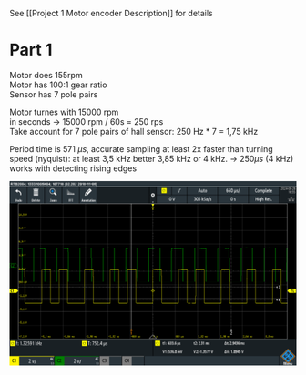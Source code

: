 See [[Project 1 Motor encoder Description]] for details

# Part 1 
Motor does 155rpm  
Motor has 100:1 gear ratio  
Sensor has 7 pole pairs

Motor turnes with 15000 rpm  
in seconds -> 15000 rpm / 60s = 250 rps  
Take account for 7 pole pairs of hall sensor: 250 Hz * 7 = 1,75 kHz

Period time is 571 $\mu s$, accurate sampling at least 2x faster than turning speed (nyquist): at least 3,5 kHz better 3,85 kHz or 4 kHz. -> $250 \mu s$ (4 kHz) works with detecting rising edges 


![Example data](./img/Oszi_250us_sampling.PNG)
